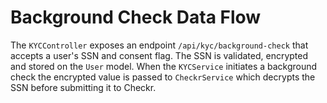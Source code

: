# Background Check Data Flow

The `KYCController` exposes an endpoint `/api/kyc/background-check` that accepts a
user's SSN and consent flag. The SSN is validated, encrypted and stored on the
`User` model. When the `KYCService` initiates a background check the encrypted
value is passed to `CheckrService` which decrypts the SSN before submitting it
to Checkr.
